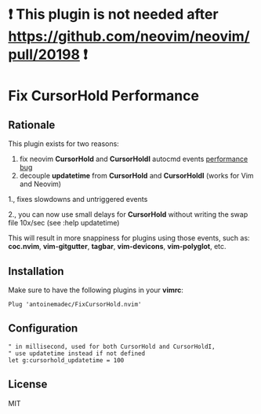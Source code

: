 # **❗ This plugin is not needed after https://github.com/neovim/neovim/pull/20198 ❗**

Fix CursorHold Performance
=================================

Rationale
---------

This plugin exists for two reasons:
  1. fix neovim **CursorHold** and **CursorHoldI** autocmd events [performance bug][issue]
  2. decouple **updatetime** from **CursorHold** and **CursorHoldI** (works for Vim and Neovim)

1., fixes slowdowns and untriggered events

2., you can now use small delays for **CursorHold** without writing the swap file 10x/sec (see :help updatetime)

This will result in more snappiness for plugins using those events, such as:
**coc.nvim**, **vim-gitgutter**, **tagbar**, **vim-devicons**, **vim-polyglot**, etc.

Installation
---------

Make sure to have the following plugins in your **vimrc**:
```vim
Plug 'antoinemadec/FixCursorHold.nvim'
```
Configuration
---------

```vim
" in millisecond, used for both CursorHold and CursorHoldI,
" use updatetime instead if not defined
let g:cursorhold_updatetime = 100
```

License
-------

MIT

[issue]: https://github.com/neovim/neovim/issues/12587
